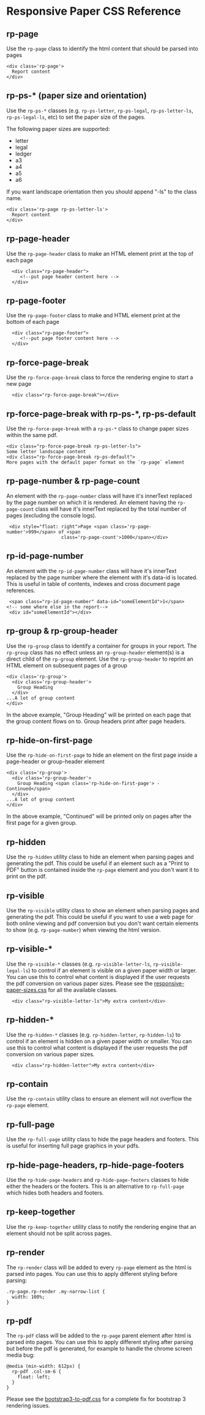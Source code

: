 # Responsive Paper CSS Reference

## rp-page

Use the `rp-page` class to identify the html content that should be parsed into pages

```
<div class='rp-page'>
  Report content
</div>
```

## rp-ps-* (paper size and orientation)

Use the `rp-ps-*` classes (e.g. `rp-ps-letter`, `rp-ps-legal`, `rp-ps-letter-ls`, `rp-ps-legal-ls`, etc) to set the paper size of the pages.

The following paper sizes are supported:

- letter
- legal
- ledger
- a3
- a4
- a5
- a6

If you want landscape orientation then you should append "-ls" to the class name.

```
<div class='rp-page rp-ps-letter-ls'>
  Report content
</div>
```

## rp-page-header

Use the `rp-page-header` class to make an HTML element print at the top of each page

```
  <div class="rp-page-header">
     <!--put page header content here -->
  </div>
```

## rp-page-footer

Use the `rp-page-footer` class to make and HTML element print at the bottom of each page

```
  <div class="rp-page-footer">
     <!--put page footer content here -->
  </div>
```

## rp-force-page-break

Use the `rp-force-page-break` class to force the rendering engine to start a new page

```
  <div class="rp-force-page-break"></div>
```

## rp-force-page-break with rp-ps-*, rp-ps-default

Use the `rp-force-page-break` with a `rp-ps-*` class to change paper sizes within the same pdf.

```
<div class="rp-force-page-break rp-ps-letter-ls">
Some letter landscape content
<div class="rp-force-page-break rp-ps-default">
More pages with the default paper format on the `rp-page` element

```

## rp-page-number & rp-page-count

An element with the `rp-page-number` class will have it's innerText replaced by the page number on which it is rendered.  An element having the `rp-page-count` class will have it's innerText replaced by the total number of pages (excluding the console logs).

```
 <div style="float: right">Page <span class='rp-page-number'>999</span> of <span
                    class='rp-page-count'>1000</span></div>

```

## rp-id-page-number

An element with the `rp-id-page-number` class will have it's innerText replaced by the page number where the element with it's data-id is located. This is useful in table of contents, indexes and cross document page references.

```
 <span class="rp-id-page-number" data-id="someElementId">1</span>
<!-- some where else in the report-->
 <div id="someElementId"></div>
```

## rp-group & rp-group-header

Use the `rp-group` class to identify a container for groups in your report.  The `rp-group` class has no effect unless an `rp-group-header` element(s) is a direct child of the `rp-group` element.  Use the `rp-group-header` to reprint an HTML element on subsequent pages of a group

```
<div class='rp-group'>
  <div class='rp-group-header'>
    Group Heading
  </div>
...A lot of group content
</div>

```

In the above example, "Group Heading" will be printed on each page that the group content flows on to. Group headers print after page headers.

## rp-hide-on-first-page

Use the `rp-hide-on-first-page` to hide an element on the first page inside a page-header or group-header element

```
<div class='rp-group'>
  <div class='rp-group-header'>
    Group Heading <span class='rp-hide-on-first-page'> - Continued</span>
  </div>
...A lot of group content
</div>

```

In the above example, "Continued" will be printed only on pages after the first page for a given group.

## rp-hidden

Use the `rp-hidden` utility class to hide an element when parsing pages and generating the pdf.  This could be useful if an element such as a "Print to PDF" button is contained inside the `rp-page` element and you don't want it to print on the pdf.

## rp-visible

Use the `rp-visible` utility class to show an element when parsing pages and generating the pdf.  This could be useful if you want to use a web page for both online viewing and pdf conversion but you don't want certain elements to show (e.g. `rp-page-number`) when viewing the html version.

## rp-visible-*

Use the `rp-visible-*` classes (e.g. `rp-visible-letter-ls`, `rp-visible-legal-ls`) to control if an element is visible on a given paper width or larger.  You can use this to control what content is displayed if the user requests the pdf conversion on various paper sizes.  Please see the [responsive-paper-sizes.css](https://www.responsivepaper.com/utils/responsive-paper-sizes.css) for all the available classes.

```
  <div class="rp-visible-letter-ls">My extra content</div>
```

## rp-hidden-*

Use the `rp-hidden-*` classes (e.g. `rp-hidden-letter`, `rp-hidden-ls`) to control if an element is hidden on a given paper width or smaller.  You can use this to control what content is displayed if the user requests the pdf conversion on various paper sizes.

```
  <div class="rp-hidden-letter">My extra content</div>
```

## rp-contain

Use the `rp-contain` utility class to ensure an element will not overflow the `rp-page` element.

## rp-full-page

Use the `rp-full-page` utility class to hide the page headers and footers. This is useful for inserting full page graphics in your pdfs.

## rp-hide-page-headers, rp-hide-page-footers

Use the `rp-hide-page-headers` and `rp-hide-page-footers` classes to hide either the headers or the footers. This is an alternative to `rp-full-page` which hides both headers and footers.

## rp-keep-together

Use the `rp-keep-together` utility class to notify the rendering engine that an element should not be split across pages.

## rp-render

The `rp-render` class will be added to every `rp-page` element as the html is parsed into pages. You can use this to apply different styling before parsing:

```
.rp-page.rp-render .my-narrow-list {
  width: 100%;
}
```

## rp-pdf

The `rp-pdf` class will be added to the `rp-page` parent element after html is parsed into pages. You can use this to apply different styling after parsing but before the pdf is generated, for example to handle the chrome screen media bug:

```
@media (min-width: 612px) {
  rp-pdf .col-sm-6 {
    float: left;
  }
}
```

Please see the [bootstrap3-to-pdf.css](https://www.responsivepaper.com/utils/bootstrap3-to-pdf.css) for a complete fix for bootstrap 3 rendering issues.

